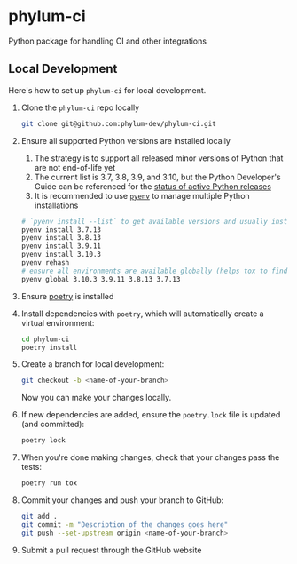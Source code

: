 # phylum-ci
<!--
[![PyPI](https://img.shields.io/pypi/v/phylum-ci)](https://pypi.org/project/phylum-ci/)
![PyPI - Status](https://img.shields.io/pypi/status/phylum-ci)
[![PyPI - Python Version](https://img.shields.io/pypi/pyversions/phylum-ci)](https://pypi.org/project/phylum-ci/)
[![GitHub](https://img.shields.io/github/license/phylum-dev/phylum-ci)](https://github.com/phylum-dev/phylum-ci/blob/main/LICENSE)
[![GitHub issues](https://img.shields.io/github/issues/phylum-dev/phylum-ci)](https://github.com/phylum-dev/phylum-ci/issues)
![GitHub last commit](https://img.shields.io/github/last-commit/phylum-dev/phylum-ci)
TODO: enable build status shield(s) when there are workflows to reference
[![Build Status](https://github.com/phylum-dev/phylum-ci/actions/workflows/test.yml/badge.svg)](https://github.com/phylum-dev/phylum-ci/actions/workflows/test.yml)
-->

Python package for handling CI and other integrations

## Local Development
Here's how to set up `phylum-ci` for local development.

1. Clone the `phylum-ci` repo locally

    ```sh
    git clone git@github.com:phylum-dev/phylum-ci.git
    ```

2. Ensure all supported Python versions are installed locally
   1. The strategy is to support all released minor versions of Python that are not end-of-life yet
   2. The current list is 3.7, 3.8, 3.9, and 3.10, but the Python Developer's Guide can be referenced for the [status of active Python releases](https://devguide.python.org/#status-of-python-branches)
   3. It is recommended to use [`pyenv`](https://github.com/pyenv/pyenv) to manage multiple Python installations

    ```sh
    # `pyenv install --list` to get available versions and usually install the latest patch version
    pyenv install 3.7.13
    pyenv install 3.8.13
    pyenv install 3.9.11
    pyenv install 3.10.3
    pyenv rehash
    # ensure all environments are available globally (helps tox to find them)
    pyenv global 3.10.3 3.9.11 3.8.13 3.7.13
    ```

3. Ensure [poetry](https://python-poetry.org/docs/) is installed
4. Install dependencies with `poetry`, which will automatically create a virtual environment:

    ```sh
    cd phylum-ci
    poetry install
    ```

5. Create a branch for local development:

    ```sh
    git checkout -b <name-of-your-branch>
    ```

    Now you can make your changes locally.

6. If new dependencies are added, ensure the `poetry.lock` file is updated (and committed):

    ```sh
    poetry lock
    ```

7. When you're done making changes, check that your changes pass the tests:

    ```sh
    poetry run tox
    ```

8. Commit your changes and push your branch to GitHub:

    ```sh
    git add .
    git commit -m "Description of the changes goes here"
    git push --set-upstream origin <name-of-your-branch>
    ```

9. Submit a pull request through the GitHub website
